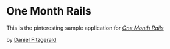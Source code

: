 # One Month Rails

This is the pinteresting sample application for
[*One Month Rails*](http://onemonthrails.com)

by [Daniel Fitzgerald](http://dannofitz@gmal.com)